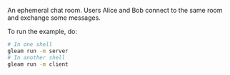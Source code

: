An ephemeral chat room. Users Alice and Bob connect to the same room and
exchange some messages.

To run the example, do:

```sh
# In one shell
gleam run -m server
# In another shell
gleam run -m client
```
